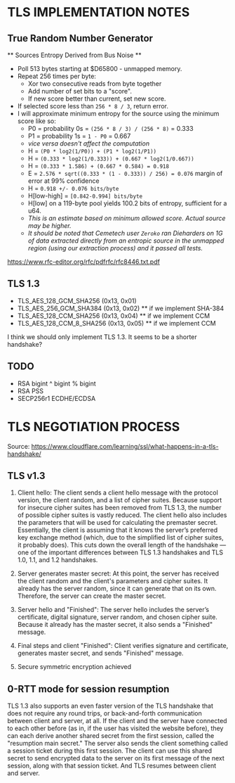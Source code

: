 TLS IMPLEMENTATION NOTES
=========================

True Random Number Generator
----------------------------

** Sources Entropy Derived from Bus Noise **

- Poll 513 bytes starting at $D65800 - unmapped memory.
- Repeat 256 times per byte:
    - Xor two consecutive reads from byte together
    - Add number of set bits to a "score".
    - If new score better than current, set new score.
- If selected score less than `256 * 8 / 3`, return error.
- I will approximate minimum entropy for the source using the minimum score like so:
    - P0 = probability 0s = `(256 * 8 / 3) / (256 * 8)` = 0.333
    - P1 = probability 1s = `1 - P0` = 0.667
    - *vice versa doesn't affect the computation*
    - H = `(P0 * log2(1/P0)) + (P1 * log2(1/P1))`
    - H = `(0.333 * log2(1/0.333)) + (0.667 * log2(1/0.667))`
    - H = `(0.333 * 1.586) + (0.667 * 0.584) = 0.918`
    - E = `2.576 * sqrt((0.333 * (1 - 0.333)) / 256) = 0.076` margin of error at 99% confidence
    - H = `0.918 +/- 0.076 bits/byte`
    - H[low-high] = `[0.842-0.994] bits/byte`
    - H[low] on a 119-byte pool yields 100.2 bits of entropy, sufficient for a u64.
    - *This is an estimate based on minimum allowed score. Actual source may be higher.*
    - *It should be noted that Cemetech user `Zeroko` ran Dieharders on 1G of data extracted directly from an entropic source in the unmapped region (using our extraction process) and it passed all tests.*


https://www.rfc-editor.org/rfc/pdfrfc/rfc8446.txt.pdf

TLS 1.3
----------
- TLS_AES_128_GCM_SHA256 (0x13, 0x01)
- TLS_AES_256_GCM_SHA384 (0x13, 0x02) ** if we implement SHA-384
- TLS_AES_128_CCM_SHA256 (0x13, 0x04) ** if we implement CCM
- TLS_AES_128_CCM_8_SHA256 (0x13, 0x05) ** if we implement CCM
  
I think we should only implement TLS 1.3. It seems to be a shorter handshake?

TODO
---------
- RSA bigint ^ bigint % bigint
- RSA PSS
- SECP256r1 ECDHE/ECDSA


TLS NEGOTIATION PROCESS
========================

Source: https://www.cloudflare.com/learning/ssl/what-happens-in-a-tls-handshake/

TLS v1.3
---------

1. Client hello: The client sends a client hello message with the protocol version, the client random, and a list of cipher suites. Because support for insecure cipher suites has been removed from TLS 1.3, the number of possible cipher suites is vastly reduced. The client hello also includes the parameters that will be used for calculating the premaster secret. Essentially, the client is assuming that it knows the server’s preferred key exchange method (which, due to the simplified list of cipher suites, it probably does). This cuts down the overall length of the handshake — one of the important differences between TLS 1.3 handshakes and TLS 1.0, 1.1, and 1.2 handshakes.

2. Server generates master secret: At this point, the server has received the client random and the client's parameters and cipher suites. It already has the server random, since it can generate that on its own. Therefore, the server can create the master secret.

3. Server hello and "Finished": The server hello includes the server’s certificate, digital signature, server random, and chosen cipher suite. Because it already has the master secret, it also sends a "Finished" message.

4. Final steps and client "Finished": Client verifies signature and certificate, generates master secret, and sends "Finished" message.

5. Secure symmetric encryption achieved


0-RTT mode for session resumption
----------------------------------

TLS 1.3 also supports an even faster version of the TLS handshake that does not require any round trips, or back-and-forth communication between client and server, at all. If the client and the server have connected to each other before (as in, if the user has visited the website before), they can each derive another shared secret from the first session, called the "resumption main secret." The server also sends the client something called a session ticket during this first session. The client can use this shared secret to send encrypted data to the server on its first message of the next session, along with that session ticket. And TLS resumes between client and server.


